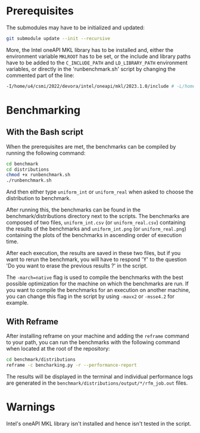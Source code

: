 # Prerequisites

The submodules may have to be initialized and updated:

```bash
git submodule update --init --recursive
```

More, the Intel oneAPI MKL library has to be installed and, either the environment variable `MKLROOT` has to be set, or the include and library paths have to be added to the `C_INCLUDE_PATH` and `LD_LIBRARY_PATH` environment variables, or directly in the 'runbenchmark.sh' script by changing the commented part of the line:

```bash
-I/home/u4/csmi/2022/devora/intel/oneapi/mkl/2023.1.0/include # -L/home/u4/csmi/2022/devora/intel/oneapi/mkl/2023.1.0/lib/intel64 -lmkl_intel_lp64 -lmkl_sequential -lmkl_core -lpthread -lm -ldl
```

# Benchmarking

## With the Bash script

When the prerequisites are met, the benchmarks can be compiled by running the following command:

```bash
cd benchmark
cd distributions
chmod +x runbenchmark.sh
./runbenchmark.sh
```
And then either type `uniform_int` or `uniform_real` when asked to choose the distribution to benchmark.

After running this, the benchmarks can be found in the benchmark/distributions directory next to the scripts. The benchmarks are composed of two files, `uniform_int.csv` (or `uniform_real.csv`) containing the results of the benchmarks and `uniform_int.png` (or `uniform_real.png`) containing the plots of the benchmarks in ascending order of execution time.


After each execution, the results are saved in these two files, but if you want to rerun the benchmark, you will have to respond 'Y' to the question 'Do you want to erase the previous results ?' in the script.

The `-march=native` flag is used to compile the benchmarks with the best possible optimization for the machine on which the benchmarks are run. If you want to compile the benchmarks for an execution on another machine, you can change this flag in the script by using `-mavx2` or `-msse4.2` for example. 

## With Reframe

After installing reframe on your machine and adding the `reframe` command to your path, you can run the benchmarks with the following command when located at the root of the repository:

```bash
cd benchmark/distributions
reframe -c bencharking.py -r --performance-report
```

The results will be displayed in the terminal and individual performance logs are generated in the `benchmark/distributions/output/*/rfm_job.out` files.

# Warnings 

Intel's oneAPI MKL library isn't installed and hence isn't tested in the script.
